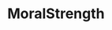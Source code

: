 ---
title: "MoralStrength"
layout: default
github: https://github.com/oaraque/moral-foundations
pypi: https://pypi.org/project/moralstrength/
---